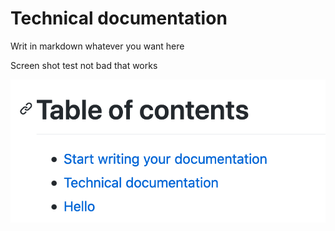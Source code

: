 # Technical documentation

Writ in markdown whatever you want here 



Screen shot test not bad that works

![](.gitbook/assets/image%20%281%29.png)

